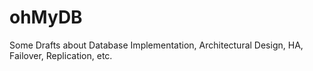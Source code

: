 # ohMyDB
Some Drafts about Database Implementation, Architectural Design, HA, Failover, Replication, etc.
